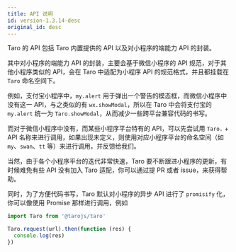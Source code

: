 ```yaml
---
title: API 说明
id: version-1.3.14-desc
original_id: desc
---
```


Taro 的 API 包括 Taro 内置提供的 API 以及对小程序的端能力 API 的封装。

其中对小程序的端能力 API 的封装，主要会基于微信小程序的 API 规范，对于其他小程序类似的 API，会在 Taro 中适配为小程序 API 的规范格式，并且都挂载在 `Taro` 命名空间下。

例如，支付宝小程序中，`my.alert` 用于弹出一个警告的模态框，而微信小程序中没有这一 API，与之类似的有 `wx.showModal`，所以在 Taro 中会将支付宝的 `my.alert` 统一为 `Taro.showModal`，从而减少一些跨平台兼容代码的书写。

而对于微信小程序中没有，而某些小程序平台特有的 API，可以先尝试用 `Taro.` + API 名称来进行调用，如果出现未定义，则使用对应小程序平台的命名空间（如 `my`、`swan`、`tt` 等）来进行调用，并反馈给我们。

当然，由于各个小程序平台的迭代非常快速，Taro 要不断跟进小程序的更新，有时候难免有些 API 没有加入 Taro 适配，你可以通过提 PR 或者 issue，来获得帮助。

同时，为了方便代码书写，Taro 默认对小程序的异步 API 进行了 `promisify` 化，你可以像使用 Promise 那样进行调用，例如

```js
import Taro from '@tarojs/taro'

Taro.request(url).then(function (res) {
  console.log(res)
})
```



